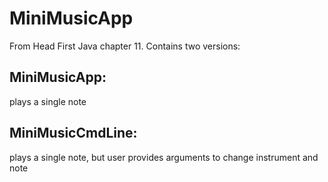 # MiniMusicApp
From Head First Java chapter 11. Contains two versions:

## MiniMusicApp:
plays a single note

## MiniMusicCmdLine: 
plays a single note, but user provides arguments to change instrument and note

